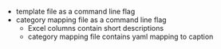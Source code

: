 - template file as a command line flag
- category mapping file as a command line flag
    - Excel columns contain short descriptions
    - category mapping file contains yaml mapping to caption
